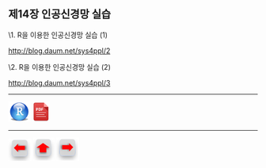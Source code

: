 ## 제14장 인공신경망 실습



\1. R을 이용한 인공신경망 실습 (1)

http://blog.daum.net/sys4ppl/2



\2. R을 이용한 인공신경망 실습 (2)

http://blog.daum.net/sys4ppl/3







------

 <img src="images/R.png" alt="R" style="zoom:80%;" /> <img src="images/pdf_image.png" alt="pdf_image" style="zoom:80%;" />

------

[<img src="images/l-arrow.png" alt="l-arrow" style="zoom:67%;" />](ch_13_solution_exercise.html)    [<img src="images/home-arrow.png" alt="home-arrow" style="zoom:67%;" />](index.html)    [<img src="images/r-arrow.png" alt="r-arrow" style="zoom:67%;" />](index.html)

